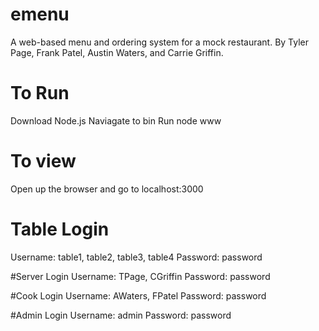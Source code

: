 # emenu
A web-based menu and ordering system for a mock restaurant.
By Tyler Page, Frank Patel, Austin Waters, and Carrie Griffin.


# To Run
Download Node.js
Naviagate to bin
Run node www

# To view
Open up the browser and go to localhost:3000

# Table Login
Username: table1, table2, table3, table4
Password: password

#Server Login
Username: TPage, CGriffin
Password: password

#Cook Login
Username: AWaters, FPatel
Password: password

#Admin Login
Username: admin
Password: password

